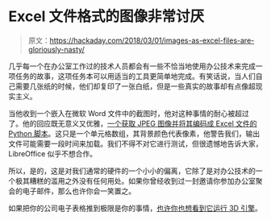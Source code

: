 # Excel 文件格式的图像非常讨厌

> 原文：<https://hackaday.com/2018/03/01/images-as-excel-files-are-gloriously-nasty/>

几乎每一个在办公室工作过的技术人员都会有一些不恰当地使用办公技术来完成一项任务的故事，这项任务本可以用适当的工具更简单地完成。有笑话说，当人们自己需要几张纸的时候，他们却复印了一张白纸，但是一些真实的故事却有点像超现实主义。

当他收到一个嵌入在微软 Word 文件中的截图时，他对这种事情的耐心被超过了。他的回应既无意义又优雅，[一个获取 JPEG 图像并将其编码成 Excel 文件的 Python 脚本](https://github.com/bjonnh/xlspic)。这只是一个单元格数组，其背景颜色代表像素，他警告我们，输出文件可能需要一段时间来加载。我们不得不对它进行测试，但很遗憾地告诉大家，LibreOffice 似乎不想合作。

所以，是的，这是对我们通常的硬件的一个小小的偏离，它除了是对办公技术的一个极其糟糕的滥用之外没有任何用处。如果你曾经收到过一封邀请你参加办公室聚会的电子邮件，那么也许你会一笑置之。

如果把你的公司电子表格推到极限是你的事情，[也许你也想看到它运行 3D 引擎](https://hackaday.com/2018/02/18/hack-excel-for-3d-rendering/)。